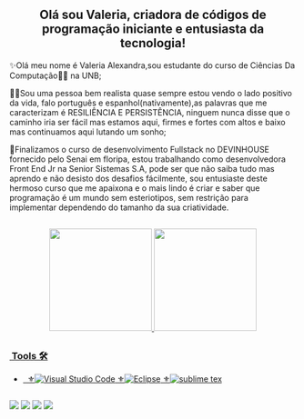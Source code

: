    
<h2 align="center">Olá sou Valeria, criadora de códigos de programação iniciante e entusiasta da tecnologia!</h2>

✨Olá meu nome é Valeria Alexandra,sou estudante do curso de Ciências Da Computação👩‍💻 na UNB;

🙋‍♀️Sou uma pessoa bem realista quase sempre estou vendo o lado positivo da vida, falo português e espanhol(nativamente),as palavras que me caracterizam é RESILIÊNCIA E PERSISTÊNCIA, ninguem nunca disse que o caminho iria ser fácil mas estamos aqui, firmes e fortes com altos e baixo mas continuamos aqui lutando um sonho;

💖Finalizamos o curso de desenvolvimento Fullstack no DEVINHOUSE fornecido pelo Senai em floripa, estou trabalhando como desenvolvedora Front End Jr na Senior Sistemas S.A, pode ser que não saiba tudo mas aprendo e não desisto dos desafios fácilmente, sou entusiaste deste hermoso curso que me apaixona e o mais lindo é criar e saber que  programação é um mundo sem esteriotipos, sem restrição para implementar dependendo do tamanho da sua criatividade.
##

<div align="center">
  <a href="https://github.com/ValeriaGuevara1901">
  <img height="180em" src="https://github-readme-stats.vercel.app/api?username=ValeriaGuevara1901&show_icons=true&theme=dracula&include_all_commits=true&count_private=true"/>
  <img height="180em" src="https://github-readme-stats.vercel.app/api/top-langs/?username=ValeriaGuevara1901&layout=compact&langs_count=7&theme=dracula"/>
</div>
  
  ##
  <h3> &nbsp;Tools 🛠 </h3>

- &nbsp;
   ⚜![Visual Studio Code](https://img.shields.io/badge/-Visual%20Studio%20Code-333333?style=flat&logo=visual-studio-code&logoColor=007ACC)
   ⚜![Eclipse](https://img.shields.io/badge/-Eclipse-333333?style=flat&logo=eclipse-ide&logoColor=2C2255)
   ⚜![sublime tex](https://img.shields.io/badge/-sublimetext-333333?style=flat&logo=sublimetext-ide&logoColor=2C2255)
 ##
  
<div> 
  <a href="https://instagram.com/valeriaalexandra1901" target="_blank"><img src="https://img.shields.io/badge/-Instagram-%23E4405F?style=for-the-badge&logo=instagram&logoColor=white" target="_blank"></a>
 <a href="https://discord.com/channels/@me" target="_blank"><img src="https://img.shields.io/badge/Discord-7289DA?style=for-the-badge&logo=discord&logoColor=white" target="_blank"></a> 
  <a href = "mailto:valeria.alexandra.guevara.parra01@gmail.com"><img src="https://img.shields.io/badge/-Gmail-%23333?style=for-the-badge&logo=gmail&logoColor=white" target="_blank"></a>
  <a href="https://www.linkedin.com/in/valeria-alexandra-guevara-parra-1498551a4/" target="_blank"><img src="https://img.shields.io/badge/-LinkedIn-%230077B5?style=for-the-badge&logo=linkedin&logoColor=white" target="_blank"></a> 
 
 
</div>
